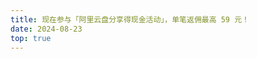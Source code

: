 ```yaml
---
title: 现在参与「阿里云盘分享得现金活动」，单笔返佣最高 59 元！
date: 2024-08-23
top: true
---
```


<Links
  :items="[
    {
      name: '现在参与「阿里云盘分享得现金活动」，单笔返佣最高 59 元！',
      icon: 'https://s1.aigei.com/src/img/png/3d/3dbe2a17f4894ca4bcf6dc67eeb100d5.png?imageMogr2/auto-orient/thumbnail/!282x282r/gravity/Center/crop/282x282/quality/85/%7CimageView2/2/w/282&e=1735488000&token=P7S2Xpzfz11vAkASLTkfHN7Fw-oOZBecqeJaxypL:yh-G2NLne933F7tDlyvK84uGVG0=',
      desc: '参与阿里云盘的分享活动，单笔返佣最高可达 59 元，轻松赚取现金！',
      link: 'https://pages.aliyundrive.com/mobile-page/web/commission.html?disableNav=YES'
    }
  ]"
/>
